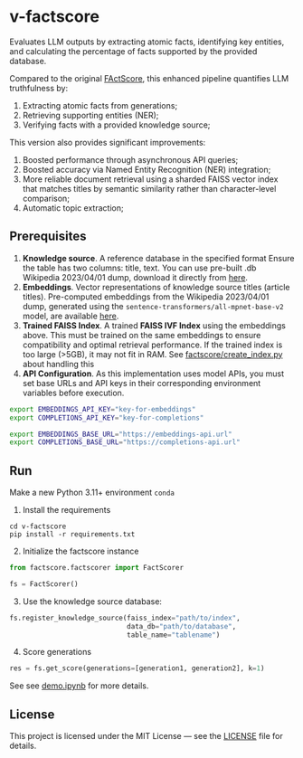 # v-factscore
Evaluates LLM outputs by extracting atomic facts, identifying key entities, and calculating the percentage of facts supported by the provided database.



Compared to the original [FActScore](https://github.com/shmsw25/FActScore), this enhanced pipeline quantifies LLM truthfulness by:
1. Extracting atomic facts from generations;
2. Retrieving supporting entities (NER);
3. Verifying facts with a provided knowledge source;

This version also provides significant improvements:
1. Boosted performance through asynchronous API queries; 
2. Boosted accuracy via Named Entity Recognition (NER) integration; 
3. More reliable document retrieval using a sharded FAISS vector index that matches titles by semantic similarity rather than character-level comparison; 
4. Automatic topic extraction;

## Prerequisites
1. **Knowledge source**.
A reference database in the specified format Ensure the table has two columns: title, text.
You can use pre-built .db Wikipedia 2023/04/01 dump, download it directly from [here](https://drive.google.com/file/d/1mekls6OGOKLmt7gYtHs0WGf5oTamTNat/view?usp=sharing).
2. **Embeddings**. Vector representations of knowledge source titles (article titles). Pre-computed embeddings from the Wikipedia 2023/04/01 dump, generated using the `sentence-transformers/all-mpnet-base-v2` model, are available [here](https://drive.google.com/file/d/15NioK8CzUYMeFpe9kynSxl5UT7OPcZvh/view?usp=sharing).
3. **Trained FAISS Index**. A trained **FAISS IVF Index** using the embeddings above. This must be trained on the same embeddings to ensure compatibility and optimal retrieval performance. If the trained index is too large (>5GB), it may not fit in RAM. See [factscore/create_index.py](https://github.com/ksenmel/v-factscore/blob/main/factscore/create_index.py) about handling this
4. **API Configuration**. As this implementation uses model APIs, you must set base URLs and API keys in their corresponding environment variables before execution.
```bash
export EMBEDDINGS_API_KEY="key-for-embeddings"
export COMPLETIONS_API_KEY="key-for-completions"

export EMBEDDINGS_BASE_URL="https://embeddings-api.url"
export COMPLETIONS_BASE_URL="https://completions-api.url"
```

## Run
Make a new Python 3.11+ environment `conda`

1. Install the requirements
```shell
cd v-factscore
pip install -r requirements.txt
```

2. Initialize the factscore instance
```python
from factscore.factscorer import FactScorer

fs = FactScorer()
```
3. Use the knowledge source database:
```python
fs.register_knowledge_source(faiss_index="path/to/index",
                             data_db="path/to/database", 
                             table_name="tablename")
```
4. Score generations
```python
res = fs.get_score(generations=[generation1, generation2], k=1)
```

See see [demo.ipynb](https://github.com/ksenmel/v-factscore/blob/main/demo.ipynb) for more details.

## License
This project is licensed under the MIT License — see the [LICENSE](https://github.com/ksenmel/v-factscore/blob/main/LICENSE) file for details.